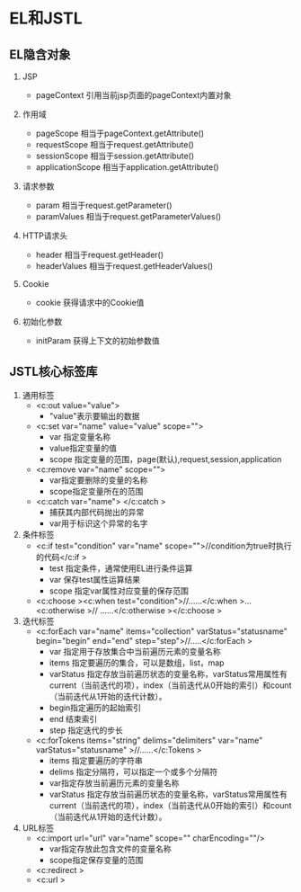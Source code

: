 # EL和JSTL

## EL隐含对象

1. JSP
   - pageContext  引用当前jsp页面的pageContext内置对象

2. 作用域
   - pageScope  相当于pageContext.getAttribute()
   - requestScope  相当于request.getAttribute()
   - sessionScope  相当于session.getAttribute()
   - applicationScope  相当于application.getAttribute()

3. 请求参数
   - param  相当于request.getParameter()
   - paramValues  相当于request.getParameterValues()

4. HTTP请求头
   - header  相当于request.getHeader()
   - headerValues  相当于request.getHeaderValues()

5. Cookie
   - cookie  获得请求中的Cookie值

6. 初始化参数
   - initParam  获得上下文的初始参数值

## JSTL核心标签库

1. 通用标签
   - <c:out value="value">
     - "value"表示要输出的数据
   - <c:set var="name" value="value" scope="">
     - var 指定变量名称
     - value指定变量的值
     - scope 指定变量的范围，page(默认),request,session,application
   - <c:remove var="name" scope="">
     - var指定要删除的变量的名称
     - scope指定变量所在的范围
   - <c:catch var="name">       </c:catch >
     - 捕获其内部代码抛出的异常
     - var用于标识这个异常的名字
2. 条件标签
   - <c:if test="condition" var="name" scope="">//condition为true时执行的代码</c:if >
     - test 指定条件，通常使用EL进行条件运算
     - var 保存test属性运算结果
     - scope 指定var属性对应变量的保存范围
   - <c:choose ><c:when test="condition">//......</c:when >...<c:otherwise >// ......</c:otherwise ></c:choose >
3. 迭代标签
   - <c:forEach var="name" items="collection" varStatus="statusname"  begin="begin" end="end" step="step">//.....</c:forEach >
     - var 指定用于存放集合中当前遍历元素的变量名称
     - items 指定要遍历的集合，可以是数组，list，map
     - varStatus 指定存放当前遍历状态的变量名称，varStatus常用属性有current（当前迭代的项），index（当前迭代从0开始的索引）和count（当前迭代从1开始的迭代计数）。
     - begin指定遍历的起始索引
     - end 结束索引
     - step 指定迭代的步长
   - <c:forTokens items="string" delims="delimiters" var="name" varStatus="statusname" >//......</c:Tokens >
     - items 指定要遍历的字符串
     - delims 指定分隔符，可以指定一个或多个分隔符
     - var指定存放当前遍历元素的变量名称
     - varStatus 指定存放当前遍历状态的变量名称，varStatus常用属性有current（当前迭代的项），index（当前迭代从0开始的索引）和count（当前迭代从1开始的迭代计数）。
4. URL标签
   - <c:import url="url" var="name" scope="" charEncoding=""/>
     - var指定存放此包含文件的变量名称
     - scope指定保存变量的范围
   - <c:redirect >
   - <c:url >
